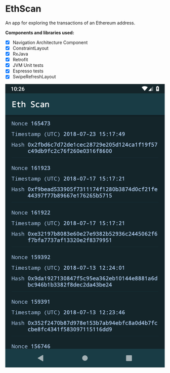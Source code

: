 # EthScan

An app for exploring the transactions of an Ethereum address.


**Components and libraries used:**
- [x] Navigation Architecture Component
- [x] ConstraintLayout
- [x] RxJava
- [x] Retrofit
- [x] JVM Unit tests
- [x] Espresso tests
- [x] SwipeRefreshLayout

![screenshot](screenshot.png)
